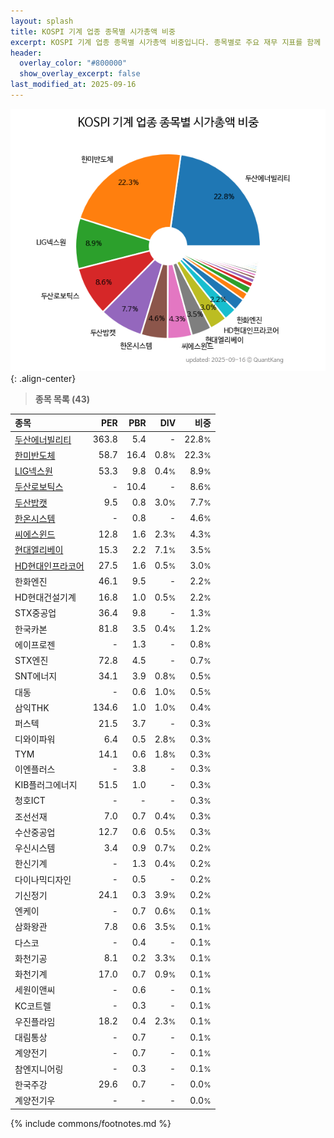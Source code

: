 ```yaml
---
layout: splash
title: KOSPI 기계 업종 종목별 시가총액 비중
excerpt: KOSPI 기계 업종 종목별 시가총액 비중입니다. 종목별로 주요 재무 지표를 함께 표시합니다.
header:
  overlay_color: "#800000"
  show_overlay_excerpt: false
last_modified_at: 2025-09-16
---
```



![KOSPI 기계 업종 종목별 시가총액 비중](/stats/sector/images/kospi_업종_기계_종목.png){: .align-center}


> **종목 목록 (43)**<a id="list"></a>

| **종목** | **PER** | **PBR** | **DIV** | **비중** |
| :------- | ------: | ------: | ------: | -------: |
| [두산에너빌리티](/034020/) | 363.8 | 5.4 | - | 22.8<small>%</small> |
| [한미반도체](/042700/) | 58.7 | 16.4 | 0.8<small>%</small> | 22.3<small>%</small> |
| [LIG넥스원](/079550/) | 53.3 | 9.8 | 0.4<small>%</small> | 8.9<small>%</small> |
| [두산로보틱스](/454910/) | - | 10.4 | - | 8.6<small>%</small> |
| [두산밥캣](/241560/) | 9.5 | 0.8 | 3.0<small>%</small> | 7.7<small>%</small> |
| [한온시스템](/018880/) | - | 0.8 | - | 4.6<small>%</small> |
| [씨에스윈드](/112610/) | 12.8 | 1.6 | 2.3<small>%</small> | 4.3<small>%</small> |
| [현대엘리베이](/017800/) | 15.3 | 2.2 | 7.1<small>%</small> | 3.5<small>%</small> |
| [HD현대인프라코어](/042670/) | 27.5 | 1.6 | 0.5<small>%</small> | 3.0<small>%</small> |
| 한화엔진 | 46.1 | 9.5 | - | 2.2<small>%</small> |
| HD현대건설기계 | 16.8 | 1.0 | 0.5<small>%</small> | 2.2<small>%</small> |
| STX중공업 | 36.4 | 9.8 | - | 1.3<small>%</small> |
| 한국카본 | 81.8 | 3.5 | 0.4<small>%</small> | 1.2<small>%</small> |
| 에이프로젠 | - | 1.3 | - | 0.8<small>%</small> |
| STX엔진 | 72.8 | 4.5 | - | 0.7<small>%</small> |
| SNT에너지 | 34.1 | 3.9 | 0.8<small>%</small> | 0.5<small>%</small> |
| 대동 | - | 0.6 | 1.0<small>%</small> | 0.5<small>%</small> |
| 삼익THK | 134.6 | 1.0 | 1.0<small>%</small> | 0.4<small>%</small> |
| 퍼스텍 | 21.5 | 3.7 | - | 0.3<small>%</small> |
| 디와이파워 | 6.4 | 0.5 | 2.8<small>%</small> | 0.3<small>%</small> |
| TYM | 14.1 | 0.6 | 1.8<small>%</small> | 0.3<small>%</small> |
| 이엔플러스 | - | 3.8 | - | 0.3<small>%</small> |
| KIB플러그에너지 | 51.5 | 1.0 | - | 0.3<small>%</small> |
| 청호ICT | - | - | - | 0.3<small>%</small> |
| 조선선재 | 7.0 | 0.7 | 0.4<small>%</small> | 0.3<small>%</small> |
| 수산중공업 | 12.7 | 0.6 | 0.5<small>%</small> | 0.3<small>%</small> |
| 우신시스템 | 3.4 | 0.9 | 0.7<small>%</small> | 0.2<small>%</small> |
| 한신기계 | - | 1.3 | 0.4<small>%</small> | 0.2<small>%</small> |
| 다이나믹디자인 | - | 0.5 | - | 0.2<small>%</small> |
| 기신정기 | 24.1 | 0.3 | 3.9<small>%</small> | 0.2<small>%</small> |
| 엔케이 | - | 0.7 | 0.6<small>%</small> | 0.1<small>%</small> |
| 삼화왕관 | 7.8 | 0.6 | 3.5<small>%</small> | 0.1<small>%</small> |
| 다스코 | - | 0.4 | - | 0.1<small>%</small> |
| 화천기공 | 8.1 | 0.2 | 3.3<small>%</small> | 0.1<small>%</small> |
| 화천기계 | 17.0 | 0.7 | 0.9<small>%</small> | 0.1<small>%</small> |
| 세원이앤씨 | - | 0.6 | - | 0.1<small>%</small> |
| KC코트렐 | - | 0.3 | - | 0.1<small>%</small> |
| 우진플라임 | 18.2 | 0.4 | 2.3<small>%</small> | 0.1<small>%</small> |
| 대림통상 | - | 0.7 | - | 0.1<small>%</small> |
| 계양전기 | - | 0.7 | - | 0.1<small>%</small> |
| 참엔지니어링 | - | 0.3 | - | 0.1<small>%</small> |
| 한국주강 | 29.6 | 0.7 | - | 0.0<small>%</small> |
| 계양전기우 | - | - | - | 0.0<small>%</small> |

{% include commons/footnotes.md %}
